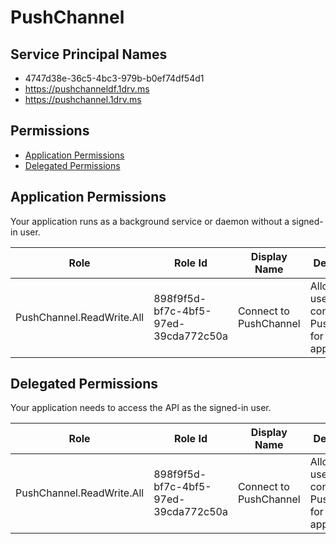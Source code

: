 # PushChannel
## Service Principal Names
- 4747d38e-36c5-4bc3-979b-b0ef74df54d1
- https://pushchanneldf.1drv.ms
- https://pushchannel.1drv.ms

 ## Permissions
- [Application Permissions](#application-permissions)
- [Delegated Permissions](#delegated-permissions)

## Application Permissions
Your application runs as a background service or daemon without a signed-in user.

| Role | Role Id | Display Name | Description |
|---|---|---|---|
| PushChannel.ReadWrite.All | 898f9f5d-bf7c-4bf5-97ed-39cda772c50a | Connect to PushChannel | Allows the user to connect to PushChannel for Fluid applications |

## Delegated Permissions
Your application needs to access the API as the signed-in user. 

| Role | Role Id | Display Name | Description |
|---|---|---|---|
| PushChannel.ReadWrite.All | 898f9f5d-bf7c-4bf5-97ed-39cda772c50a | Connect to PushChannel | Allows the user to connect to PushChannel for Fluid applications |

